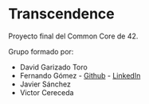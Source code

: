 # Transcendence

Proyecto final del Common Core de 42.

Grupo formado por:
- David Garizado Toro
- Fernando Gómez - [Github](https://github.com/fer5899) - [LinkedIn](https://www.linkedin.com/in/delavarga/)
- Javier Sánchez
- Victor Cereceda

